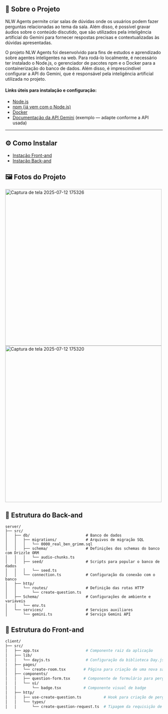 ## 📂 Sobre o Projeto
NLW Agents permite criar salas de dúvidas onde os usuários podem fazer perguntas relacionadas ao tema da sala. Além disso, é possível gravar áudios sobre o conteúdo discutido, que são utilizados pela inteligência artificial do Gemini para fornecer respostas precisas e contextualizadas às dúvidas apresentadas.

O projeto NLW Agents foi desenvolvido para fins de estudos e aprendizado sobre agentes inteligentes na web. Para rodá-lo localmente, é necessário ter instalado o Node.js, o gerenciador de pacotes npm e o Docker para a containerização do banco de dados. Além disso, é imprescindível configurar a API do Gemini, que é responsável pela inteligência artificial utilizada no projeto.

#### Links úteis para instalação e configuração:

- [Node.js](https://nodejs.org/)
- [npm (já vem com o Node.js)](https://www.npmjs.com/)
- [Docker](https://www.docker.com/get-started)
- [Documentação da API Gemini](https://docs.gemini.com/) (exemplo — adapte conforme a API usada)


---

## ⚙️ Como Instalar
- [Instação Front-and](https://github.com/Matheus1415/Agents/tree/main/client)
- [Instação Back-and](https://github.com/Matheus1415/Agents/tree/main/server)

 ## 🖼️ Fotos do Projeto
<img width="500" height="500" alt="Captura de tela 2025-07-12 175326" src="https://github.com/user-attachments/assets/8c5c99c3-b3f6-4d13-87b8-c27b8f1fb4ed" />
<img width="500" height="500" alt="Captura de tela 2025-07-12 175320" src="https://github.com/user-attachments/assets/7a834a93-6f79-437b-acef-a6f6c73532e2" />

## 📁 Estrutura do Back-and

```
server/
├── src/
│   ├── db/                         # Banco de dados
│   │   ├── migrations/             # Arquivos de migração SQL
│   │   │   └── 0000_real_ben_grimm.sql
│   │   ├── schema/                 # Definições dos schemas do banco com Drizzle ORM
│   │   │   └── audio-chunks.ts
│   │   ├── seed/                   # Scripts para popular o banco de dados
│   │   │   └── seed.ts
│   │   └── connection.ts           # Configuração da conexão com o banco
│   ├── http/
│   │   └── routes/                 # Definição das rotas HTTP
│   │       └── create-question.ts
│   ├── Schema/                     # Configurações de ambiente e variáveis
│   │   └── env.ts
│   └── services/                   # Serviços auxiliares
│       └── gemini.ts               # Serviço Gemini API
```

## 📁 Estrutura do Front-and

```bash
client/
├── src/
│   ├── app.tsx                     # Componente raiz da aplicação
│   ├── lib/                        
│   │   └── dayjs.ts                # Configuração da biblioteca Day.js
│   ├── pages/
│   │   └── create-room.tsx        # Página para criação de uma nova sala
│   ├── components/
│   │   ├── question-form.tsx      # Componente de formulário para perguntas
│   │   └── ui/
│   │       └── badge.tsx          # Componente visual de badge
│   ├── http/
│   │   ├── use-create-question.ts          # Hook para criação de perguntas via API
│   │   └── types/
│   │       └── create-question-request.ts  # Tipagem da requisição de criação de pergunta
```

